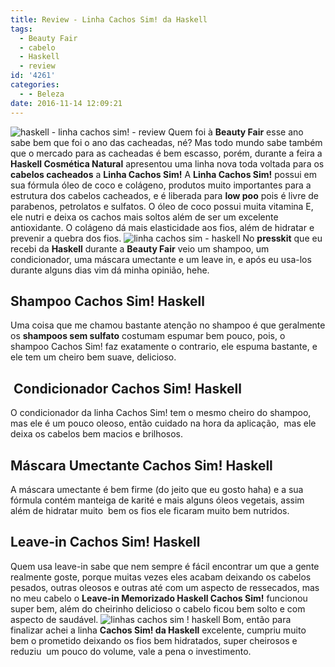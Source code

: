 ```yaml
---
title: Review - Linha Cachos Sim! da Haskell
tags:
  - Beauty Fair
  - cabelo
  - Haskell
  - review
id: '4261'
categories:
  - - Beleza
date: 2016-11-14 12:09:21
---
```


![haskell - linha cachos sim! - review](http://natalia.blog.br/wp-content/uploads/2016/11/cachos-sim-haskell.jpg) Quem foi à **Beauty Fair** esse ano sabe bem que foi o ano das cacheadas, né? Mas todo mundo sabe também que o mercado para as cacheadas é bem escasso, porém, durante a feira a **Haskell Cosmética Natural** apresentou uma linha nova toda voltada para os **cabelos cacheados** a **Linha Cachos Sim!** A **Linha Cachos Sim!** possui em sua fórmula óleo de coco e colágeno, produtos muito importantes para a estrutura dos cabelos cacheados, e é liberada para **low poo** pois é livre de parabenos, petrolatos e sulfatos. O óleo de coco possui muita vitamina E, ele nutri e deixa os cachos mais soltos além de ser um excelente antioxidante. O colágeno dá mais elasticidade aos fios, além de hidratar e prevenir a quebra dos fios. ![linha cachos sim - haskell](http://natalia.blog.br/wp-content/uploads/2016/11/review-cachos-sim-haskell.jpg) No **presskit** que eu recebi da **Haskell** durante a **Beauty Fair** veio um shampoo, um condicionador, uma máscara umectante e um leave in, e após eu usa-los durante alguns dias vim dá minha opinião, hehe.

## Shampoo Cachos Sim! Haskell

Uma coisa que me chamou bastante atenção no shampoo é que geralmente os **shampoos sem sulfato** costumam espumar bem pouco, pois, o shampoo Cachos Sim! faz exatamente o contrario, ele espuma bastante, e ele tem um cheiro bem suave, delicioso.

##  Condicionador Cachos Sim! Haskell

O condicionador da linha Cachos Sim! tem o mesmo cheiro do shampoo, mas ele é um pouco oleoso, então cuidado na hora da aplicação,  mas ele deixa os cabelos bem macios e brilhosos.

## Máscara Umectante Cachos Sim! Haskell

A máscara umectante é bem firme (do jeito que eu gosto haha) e a sua fórmula contém manteiga de karité e mais alguns óleos vegetais, assim além de hidratar muito  bem os fios ele ficaram muito bem nutridos.

## Leave-in Cachos Sim! Haskell

Quem usa leave-in sabe que nem sempre é fácil encontrar um que a gente realmente goste, porque muitas vezes eles acabam deixando os cabelos pesados, outras oleosos e outras até com um aspecto de ressecados, mas no meu cabelo o **Leave-in Memorizado Haskell Cachos Sim!** funcionou super bem, além do cheirinho delicioso o cabelo ficou bem solto e com aspecto de saudável. ![linhas cachos sim ! haskell](http://natalia.blog.br/wp-content/uploads/2016/11/haskell-cachos-sim-o-que-eu-achei.jpg) Bom, então para finalizar achei a linha **Cachos Sim! da Haskell** excelente, cumpriu muito bem o prometido deixando os fios bem hidratados, super cheirosos e reduziu  um pouco do volume, vale a pena o investimento.